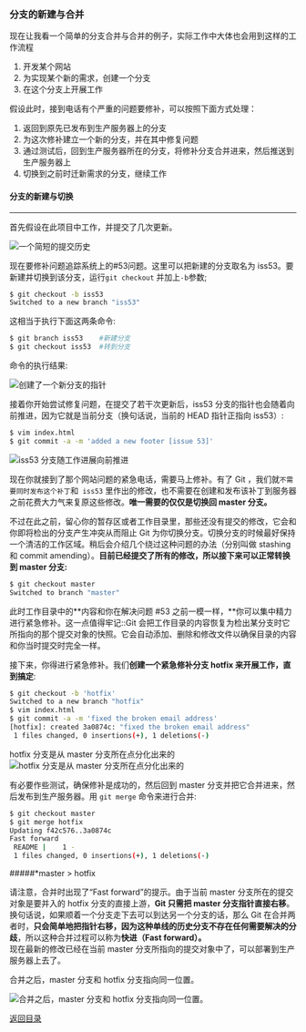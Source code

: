 
### 分支的新建与合并

现在让我看一个简单的分支合并与合并的例子，实际工作中大体也会用到这样的工作流程

1. 开发某个网站
2. 为实现某个新的需求，创建一个分支
3. 在这个分支上开展工作

假设此时，接到电话有个严重的问题要修补，可以按照下面方式处理：
1. 返回到原先已发布到生产服务器上的分支
2. 为这次修补建立一个新的分支，并在其中修复问题
3. 通过测试后，回到生产服务器所在的分支，将修补分支合并进来，然后推送到生产服务器上
4. 切换到之前时迁新需求的分支，继续工作

#### 分支的新建与切换

- - -

首先假设在此项目中工作，并提交了几次更新。

![一个简短的提交历史](http://docs.pythontab.com/github/gitbook/_images/18333fig0310-tn.png)

现在要修补问题追踪系统上的#53问题。这里可以把新建的分支取名为 iss53。要新建并切换到该分支，运行`git checkout` 并加上`-b`参数;

```bash
$ git checkout -b iss53
Switched to a new branch "iss53"
```

这相当于执行下面这两条命令:

```bash
$ git branch iss53    #新建分支
$ git checkout iss53  #转到分支
```

命令的执行结果:

![创建了一个新分支的指针](http://docs.pythontab.com/github/gitbook/_images/18333fig0311-tn.png)

接着你开始尝试修复问题，在提交了若干次更新后，iss53 分支的指针也会随着向前推进，因为它就是当前分支（换句话说，当前的 HEAD 指针正指向 iss53）:

```bash
$ vim index.html
$ git commit -a -m 'added a new footer [issue 53]'
```

![iss53 分支随工作进展向前推进](http://docs.pythontab.com/github/gitbook/_images/18333fig0312-tn.png)

现在你就接到了那个网站问题的紧急电话，需要马上修补。有了 Git ，我们就`不需要同时发布这个补丁`和` iss53` 里作出的修改，也不需要在创建和发布该补丁到服务器之前花费大力气来复原这些修改。**唯一需要的仅仅是切换回 master 分支。**

不过在此之前，留心你的暂存区或者工作目录里，那些还没有提交的修改，它会和你即将检出的分支产生冲突从而阻止 Git 为你切换分支。切换分支的时候最好保持一个清洁的工作区域。稍后会介绍几个绕过这种问题的办法（分别叫做 stashing 和 commit amending）。**目前已经提交了所有的修改，所以接下来可以正常转换到 master 分支:**  

```bash
$ git checkout master
Switched to branch "master"
```

此时工作目录中的**内容和你在解决问题 #53 之前一模一样，**你可以集中精力进行紧急修补。这一点值得牢记::Git 会把工作目录的内容恢复为检出某分支时它所指向的那个提交对象的快照。它会自动添加、删除和修改文件以确保目录的内容和你当时提交时完全一样。

接下来，你得进行紧急修补。我们**创建一个紧急修补分支 hotfix 来开展工作，直到搞定**:

```bash
$ git checkout -b 'hotfix'
Switched to a new branch "hotfix"
$ vim index.html
$ git commit -a -m 'fixed the broken email address'
[hotfix]: created 3a0874c: "fixed the broken email address"
 1 files changed, 0 insertions(+), 1 deletions(-)
```

hotfix 分支是从 master 分支所在点分化出来的   
![hotfix 分支是从 master 分支所在点分化出来的](http://docs.pythontab.com/github/gitbook/_images/18333fig0313-tn.png)

有必要作些测试，确保修补是成功的，然后回到 master 分支并把它合并进来，然后发布到生产服务器。用 `git merge` 命令来进行合并:

```bash
$ git checkout master
$ git merge hotfix
Updating f42c576..3a0874c
Fast forward
 README |    1 -
 1 files changed, 0 insertions(+), 1 deletions(-)
```

#####*master \> hotfix 

请注意，合并时出现了“Fast forward”的提示。由于当前 master 分支所在的提交对象是要并入的 hotfix 分支的直接上游，**Git 只需把 master 分支指针直接右移**。换句话说，如果顺着一个分支走下去可以到达另一个分支的话，那么 Git 在合并两者时，**只会简单地把指针右移，因为这种单线的历史分支不存在任何需要解决的分歧**，所以这种合并过程可以称为**快进（Fast forward）。**    
现在最新的修改已经在当前 master 分支所指向的提交对象中了，可以部署到生产服务器上去了。

合并之后，master 分支和 hotfix 分支指向同一位置。    

![合并之后，master 分支和 hotfix 分支指向同一位置。](http://docs.pythontab.com/github/gitbook/_images/18333fig0314-tn.png)




















[返回目录](https://github.com/wdyggh/note)
